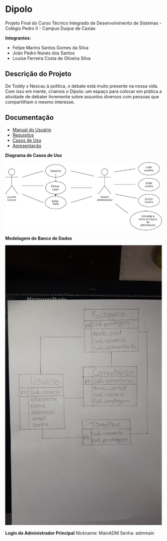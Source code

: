 # Dipolo

Projeto Final do Curso Técnico Integrado de Desenvolvimento de Sistemas - Colégio Pedro II - Campus Duque de Caxias

**Integrantes:**
- Felipe Marins Santos Gomes da Silva
- João Pedro Nunes dos Santos
- Louise Ferreira Costa de Oliveira Silva


 ## Descrição do Projeto
 De Toddy x Nescau à política, o debate está muito presente na nossa vida. Com isso em mente, criamos o Dipolo: um espaço para colocar em prática a atividade de debater livremente sobre assuntos diversos com pessoas que compartilham o mesmo interesse. 
 
## Documentação

- [Manual do Usuário](manual.md)
- [Requisitos](requisitos.md)
- [Casos de Uso](casos-de-uso.md)
- [Apresentação](apresentacao.pdf)

**Diagrama de Casos de Uso**

![Diagrama de Casos de Uso](diagrama-de-casos-de-uso.jpeg)

**Modelagem do Banco de Dados**

![Diagrama de Banco de Dados](diagrama-de-banco-de-dados.jpeg)

**Login do Administrador Principal**
 Nickname: MainADM
 Senha: admmain
